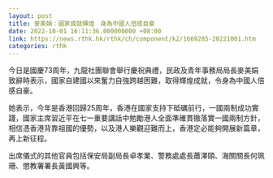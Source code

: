 ```yaml
---
layout: post
title: 麥美娟：國家成就輝煌　身為中國人倍感自豪
date: 2022-10-01 16:11:36.000000000 +08:00
link: https://news.rthk.hk/rthk/ch/component/k2/1669285-20221001.htm
categories: rthk
---
```


今日是國慶73周年，九龍社團聯會舉行慶祝典禮，民政及青年事務局局長麥美娟致辭時表示，國家自建國以來奮力自強跨越困難，取得輝煌成就，令身為中國人倍感自豪。

她表示，今年是香港回歸25周年，香港在國家支持下砥礪前行，一國兩制成功實踐，國家主席習近平在七一重要講話中勉勵港人全面準確貫徹落實一國兩制方針，相信憑香港背靠祖國的優勢，以及港人樂觀迎難而上，香港定必能夠開展新篇章，再上新征程。

出席儀式的其他官員包括保安局副局長卓孝業、警務處處長蕭澤頤、海關關長何珮珊、懲教署署長黃國興等。
